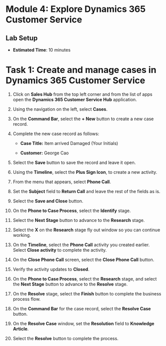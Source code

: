 # Module 4: Explore Dynamics 365 Customer Service

## Lab Setup

  - **Estimated Time**: 10 minutes

# Task 1: Create and manage cases in Dynamics 365 Customer Service

1. Click on **Sales Hub** from the top left corner and from the list of apps open the **Dynamics 365 Customer Service Hub** application.

2. Using the navigation on the left, select **Cases**.

3.  On the **Command Bar**, select the **+ New** button to create a new case record. 

4.  Complete the new case record as follows:

	- **Case Title:** Item arrived Damaged (Your Initials)

	- **Customer:** George Cao

5.  Select the **Save** button to save the record and leave it open. 

6.  Using the **Timeline**, select the **Plus Sign Icon**, to create a new activity. 

7.  From the menu that appears, select **Phone Call**.

8.  Set the **Subject** field to **Return Call** and leave the rest of the fields as is.

9.  Select the **Save and Close** button.

10. On the **Phone to Case Process**, select the **Identify** stage.

11. Select the **Next Stage** button to advance to the **Research** stage.

12. Select the **X** on the **Research** stage fly out window so you can continue working. 

13. On the **Timeline**, select the **Phone Call** activity you created earlier. Select **Close activity** to complete the activity. 

14. On the **Close Phone Call** screen, select the **Close Phone Call** button. 

15. Verify the activity updates to **Closed**. 

16. On the **Phone to Case Process**, select the **Research** stage, and select the **Next Stage** button to advance to the **Resolve** stage.

17. On the **Resolve** stage, select the **Finish** button to complete the business process flow. 

18. On the **Command Bar** for the case record, select the **Resolve Case** button. 

19. On the **Resolve Case** window, set the **Resolution** field to **Knowledge Article**. 

20. Select the **Resolve** button to complete the process. 

